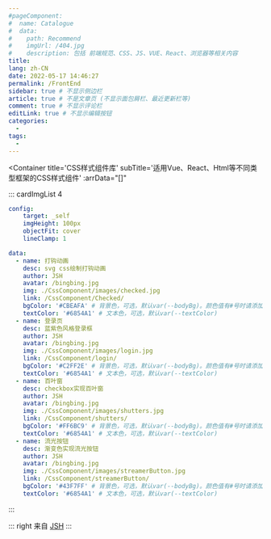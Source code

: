 ```yaml
---
#pageComponent:
#  name: Catalogue
#  data:
#    path: Recommend
#    imgUrl: /404.jpg
#    description: 包括 前端规范、CSS、JS、VUE、React、浏览器等相关内容
title: 
lang: zh-CN
date: 2022-05-17 14:46:27
permalink: /FrontEnd
sidebar: true # 不显示侧边栏
article: true # 不是文章页 (不显示面包屑栏、最近更新栏等)
comment: true # 不显示评论栏
editLink: true # 不显示编辑按钮
categories: 
  -
tags: 
  - 
---
```


<TabContainer
  :data="[
    {
      typeTitle: '前端知识库',
      arrData: [
        {
          title: '前端规范',
          arr: [
            { url: '/Standard/FrontEnd/', name: 'HTML规范指南' }
          ]
        },
        {
          title: 'JavaScript相关',
          arr: [
            { url: '/JavaScript/ES6/', name: 'ES6 / ECMAScript 2015' },
            { url: '/JavaScript/RESTful/', name: 'RESTful Api' },
            { url: '/JavaScript/EventLoop/', name: 'JavaScript 执行机制' },
            { url: '/JavaScript/Question/', name: '待整理问题' }
          ]
        },
        {
          title: '打包相关',
          subTitle: '包括Webpack、Vite等打包工具原理介绍',
          arr: [
            { url: '/Webpack/', name: '实现webpack打包流程' }
          ]
        },
        {
          title: '微前端相关',
          subTitle: '包括single-spa、iframe等前端微服务话解决方案',
          arr: [
           { url: '/Micro/QianKun/', name: '乾坤 - 阿里微前端解决方案' }
          ]
        },
        {
          title: 'VUE2相关',
          subTitle: '包括Vue、Vuex、VueRouter等Vue全家桶相关知识点',
          arr: [
            { url: '/Vue/LifeCycle/', name: 'Vue生命周期函数' },
            { url: '/Vue/Communicate/', name: 'Vue组件通讯方式' },
            { url: '/Vue/Question/', name: '待整理问题' },
          ]
        },
        {
          title: 'VUE3相关',
          subTitle: '包括源码相关知识点',
          arr: [
            { url: '/Vue3/ToolFunction/', name: '工具函数源码解析' }
          ]
        },
        {
          title: 'React相关',
          subTitle: '包括React hooks等React相关知识点',
          arr: [
            { url: '/React/Hooks/', name: '浅谈12个Hooks' }
          ]
        },
        {
          title: '服务方面',
          subTitle: '包括浏览器问题、跨域问题、服务器问题等内容',
          arr: [
            { url: '/Network/BrowserCache/', name: '浏览器缓存' },
            { url: '/Network/CrossDomain/', name: '跨域' },
            { url: '/Network/Question/', name: '待整理问题' },
          ]
        },
        {
          title: '封装方面',
          subTitle: '包括Axios、Storage、utils等内容',
          arr: [
            { url: '/Package/Storage/', name: 'Storage' }
          ]
        },
        {
          title: '实用技术文档',
          arr: [
           { url: '/SkillPoint/LazyRouter/', name: '路由懒加载' },
           { url: '/SkillPoint/LazyComponent/', name: '组件懒加载' },
           { url: '/SkillPoint/Context/', name: '上下文批量引入' },
           { url: '/SkillPoint/@Hook/', name: 'hook监听生命周期' },
           { url: '/SkillPoint/Computed/', name: 'Computed中使用this' },
           { url: '/SkillPoint/Freeze/', name: '数据冻结' },
           { url: '/SkillPoint/Sync/', name: '父组件通信' },
           { url: '/SkillPoint/Slot/', name: '插槽' },
          ]
        }
      ]
    },
    {
       typeTitle: '后端知识库',
       arrData: [
         {
           title: '后端规范',
           arr: [{ url: '/Standard/FrontEnd/', name: 'HTML规范指南' }]
         },
         {
           title: 'JavaScript相关',
           arr: [
             { url: '/JavaScript/ES6/', name: 'ES6 / ECMAScript 2015' },
             { url: '/JavaScript/RESTful/', name: 'RESTful Api' },
             { url: '/JavaScript/EventLoop/', name: 'JavaScript 执行机制' },
             { url: '/JavaScript/Question/', name: '待整理问题' }
           ]
         }
       ]
     }
    ]"
/>



<Container
  title='CSS样式组件库'
  subTitle='适用Vue、React、Html等不同类型框架的CSS样式组件'
  :arrData="[]"
>

::: cardImgList  4
```yaml
config:
    target: _self
    imgHeight: 100px
    objectFit: cover
    lineClamp: 1

data:
  - name: 打钩动画
    desc: svg css绘制打钩动画
    author: JSH
    avatar: /bingbing.jpg
    img: ./CssComponent/images/checked.jpg
    link: /CssComponent/Checked/
    bgColor: '#CBEAFA' # 背景色，可选，默认var(--bodyBg)。颜色值有#号时请添加引号
    textColor: '#6854A1' # 文本色，可选，默认var(--textColor)
  - name: 登录页
    desc: 蓝紫色风格登录框
    author: JSH
    avatar: /bingbing.jpg
    img: ./CssComponent/images/login.jpg
    link: /CssComponent/login/
    bgColor: '#C2FF2E' # 背景色，可选，默认var(--bodyBg)。颜色值有#号时请添加引号
    textColor: '#6854A1' # 文本色，可选，默认var(--textColor)
  - name: 百叶窗
    desc: checkbox实现百叶窗
    author: JSH
    avatar: /bingbing.jpg
    img: ./CssComponent/images/shutters.jpg
    link: /CssComponent/shutters/
    bgColor: '#FF6BC9' # 背景色，可选，默认var(--bodyBg)。颜色值有#号时请添加引号
    textColor: '#6854A1' # 文本色，可选，默认var(--textColor)
  - name: 流光按钮
    desc: 渐变色实现流光按钮
    author: JSH
    avatar: /bingbing.jpg
    img: ./CssComponent/images/streamerButton.jpg
    link: /CssComponent/streamerButton/
    bgColor: '#43F7FF' # 背景色，可选，默认var(--bodyBg)。颜色值有#号时请添加引号
    textColor: '#6854A1' # 文本色，可选，默认var(--textColor)
```
:::

</Container>



::: right
来自 [JSH](https://gitee.com/jin-shaohui/vuepress)
:::


<Vssue :title="$title" />
